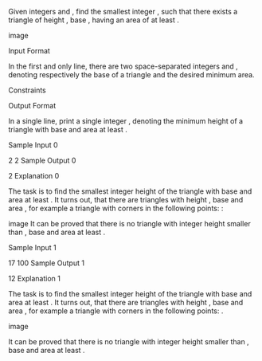 Given integers  and , find the smallest integer , such that there exists a triangle of height , base , having an area of at least .

image

Input Format

In the first and only line, there are two space-separated integers  and , denoting respectively the base of a triangle and the desired minimum area.

Constraints

Output Format

In a single line, print a single integer , denoting the minimum height of a triangle with base  and area at least .

Sample Input 0

2 2
Sample Output 0

2
Explanation 0

The task is to find the smallest integer height of the triangle with base  and area at least . It turns out, that there are triangles with height , base  and area , for example a triangle with corners in the following points: :

image
It can be proved that there is no triangle with integer height smaller than , base  and area at least .

Sample Input 1

17 100
Sample Output 1

12
Explanation 1

The task is to find the smallest integer height of the triangle with base  and area at least . It turns out, that there are triangles with height , base  and area , for example a triangle with corners in the following points: .

image

It can be proved that there is no triangle with integer height smaller than , base  and area at least .
